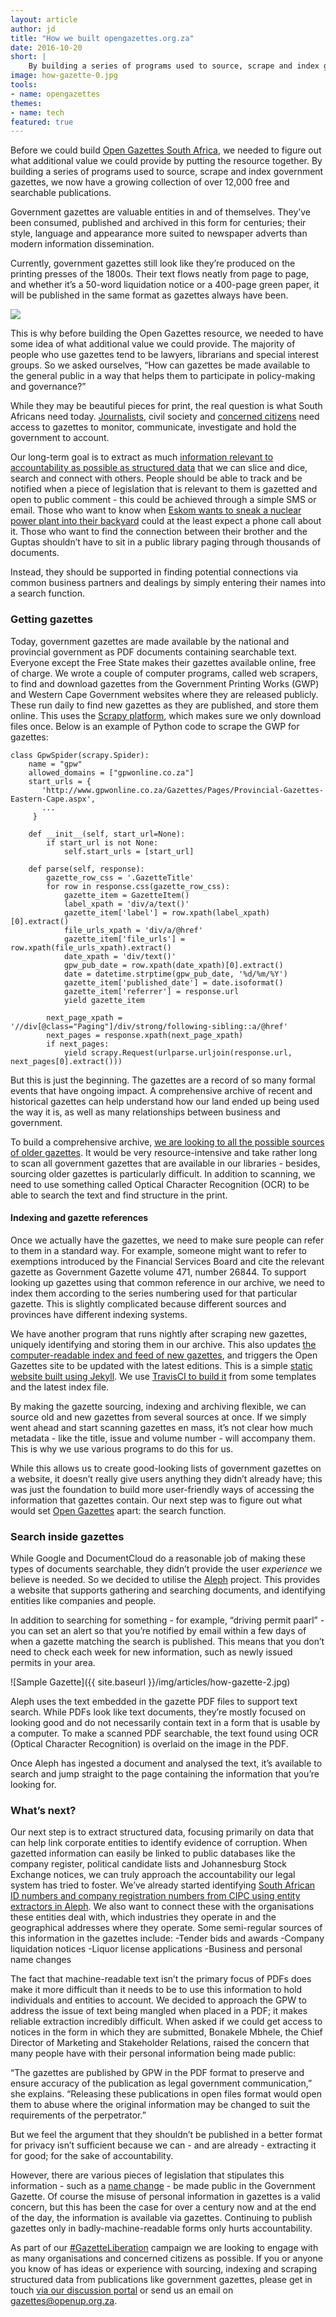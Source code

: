 ```yaml
---
layout: article
author: jd
title: "How we built opengazettes.org.za"
date: 2016-10-20
short: |
    By building a series of programs used to source, scrape and index government gazettes, we now have a growing collection of over 20,000 free and searchable publications.
image: how-gazette-0.jpg
tools:
- name: opengazettes
themes:
- name: tech
featured: true
---
```


Before we could build [Open Gazettes South Africa](http://opengazettes.org.za/), we needed to figure out what additional value we could provide by putting the resource together. By building a series of programs used to source, scrape and index government gazettes, we now have a growing collection of over 12,000 free and searchable publications.

Government gazettes are valuable entities in and of themselves. They’ve been consumed, published and archived in this form for centuries; their style, language and appearance more suited to newspaper adverts than modern information dissemination.

Currently, government gazettes still look like they’re produced on the printing presses of the 1800s. Their text flows neatly from page to page, and whether it’s a 50-word liquidation notice or a 400-page green paper, it will be published in the same format as gazettes always have been.

<img src="{{ site.baseurl }}/img/articles/how-gazette-1.jpg">

This is why before building the Open Gazettes resource, we needed to have some idea of what additional value we could provide. The majority of people who use gazettes tend to be lawyers, librarians and special interest groups. So we asked ourselves, “How can gazettes be made available to the general public in a way that helps them to participate in policy-making and governance?”

While they may be beautiful pieces for print, the real question is what South Africans need today. [Journalists](/articles/gazette-journalists.html), civil society and [concerned citizens](/articles/gazette-launch.html) need access to gazettes to monitor, communicate, investigate and hold the government to account.

Our long-term goal is to extract as much [information relevant to accountability as possible as structured data](http://discuss.codebridge.org.za/t/open-data-release-annoucements/32/3) that we can slice and dice, search and connect with others. People should be able to track and be notified when a piece of legislation that is relevant to them is gazetted and open to public comment - this could be achieved through a simple SMS or email. Those who want to know when [Eskom wants to sneak a nuclear power plant into their backyard](http://www.outa.co.za/nearly-missed-opportunity-for-public-to-comment-on-stealth-nuclear-gazette-2/) could at the least expect a phone call about it. Those who want to find the connection between their brother and the Guptas shouldn’t have to sit in a public library paging through thousands of documents.

Instead, they should be supported in finding potential connections via common business partners and dealings by simply entering their names into a search function.

### Getting gazettes
Today, government gazettes are made available by the national and provincial government as PDF documents containing searchable text. Everyone except the Free State makes their gazettes available online, free of charge. We wrote a couple of computer programs, called web scrapers, to find and download gazettes from the Government Printing Works (GWP) and Western Cape Government websites where they are released publicly. These run daily to find new gazettes as they are published, and store them online. This uses the [Scrapy platform](https://scrapy.org/), which makes sure we only download files once. Below is an example of Python code to scrape the GWP for gazettes:

```
class GpwSpider(scrapy.Spider):
    name = "gpw"
    allowed_domains = ["gpwonline.co.za"]
    start_urls = {
       'http://www.gpwonline.co.za/Gazettes/Pages/Provincial-Gazettes-Eastern-Cape.aspx',
       ...
     }

    def __init__(self, start_url=None):
        if start_url is not None:
            self.start_urls = [start_url]

    def parse(self, response):
        gazette_row_css = '.GazetteTitle'
        for row in response.css(gazette_row_css):
            gazette_item = GazetteItem()
            label_xpath = 'div/a/text()'
            gazette_item['label'] = row.xpath(label_xpath)[0].extract()
            file_urls_xpath = 'div/a/@href'
            gazette_item['file_urls'] = row.xpath(file_urls_xpath).extract()
            date_xpath = 'div/text()'
            gpw_pub_date = row.xpath(date_xpath)[0].extract()
            date = datetime.strptime(gpw_pub_date, '%d/%m/%Y')
            gazette_item['published_date'] = date.isoformat()
            gazette_item['referrer'] = response.url
            yield gazette_item

        next_page_xpath = '//div[@class="Paging"]/div/strong/following-sibling::a/@href'
        next_pages = response.xpath(next_page_xpath)
        if next_pages:
            yield scrapy.Request(urlparse.urljoin(response.url, next_pages[0].extract()))

```

But this is just the beginning. The gazettes are a record of so many formal events that have ongoing impact. A comprehensive archive of recent and historical gazettes can help understand how our land ended up being used the way it is, as well as many relationships between business and government.

To build a comprehensive archive, [we are looking to all the possible sources of older gazettes](http://opengazettes.org.za/about#contact-us). It would be very resource-intensive and take rather long to scan all government gazettes that are available in our libraries - besides, sourcing older gazettes is particularly difficult. In addition to scanning, we need to use something called Optical Character Recognition (OCR) to be able to search the text and find structure in the print.

#### Indexing and gazette references
Once we actually have the gazettes, we need to make sure people can refer to them in a standard way. For example, someone might want to refer to exemptions introduced by the Financial Services Board and cite the relevant gazette as Government Gazette volume 471, number 26844. To support looking up gazettes using that common reference in our archive, we need to index them according to the series numbering used for that particular gazette. This is slightly complicated because different sources and provinces have different indexing systems.

We have another program that runs nightly after scraping new gazettes, uniquely identifying and storing them in our archive. This also updates [the computer-readable index and feed of new gazettes](http://opengazettes.org.za/about), and triggers the Open Gazettes site to be updated with the latest editions. This is a simple [static website built using Jekyll](https://github.com/Code4SA/opengazettes). We use [TravisCI to build it](https://travis-ci.org/Code4SA/opengazettes) from some templates and the latest index file.

By making the gazette sourcing, indexing and archiving flexible, we can source old and new gazettes from several sources at once. If we simply went ahead and start scanning gazettes en mass, it’s not clear how much metadata - like the title, issue and volume number - will accompany them. This is why we use various programs to do this for us.

While this allows us to create good-looking lists of government gazettes on a website, it doesn’t really give users anything they didn’t already have; this was just the foundation to build more user-friendly ways of accessing the information that gazettes contain. Our next step was to figure out what would set [Open Gazettes](http://opengazettes.org.za/) apart: the search function.

### Search inside gazettes

While Google and DocumentCloud do a reasonable job of making these types of documents searchable, they didn’t provide the user _experience_ we believe is needed. So we decided to utilise the [Aleph](https://github.com/pudo/aleph) project. This provides a website that supports gathering and searching documents, and identifying entities like companies and people.

In addition to searching for something - for example, “driving permit paarl” - you can set an alert so that you’re notified by email within a few days of when a gazette matching the search is published. This means that you don’t need to check each week for new information, such as newly issued permits in your area.

![Sample Gazette]({{ site.baseurl }}/img/articles/how-gazette-2.jpg)

Aleph uses the text embedded in the gazette PDF files to support text search. While PDFs look like text documents, they’re mostly focused on looking good and do not necessarily contain text in a form that is usable by a computer. To make a scanned PDF searchable, the text found using OCR (Optical Character Recognition) is overlaid on the image in the PDF.

Once Aleph has ingested a document and analysed the text, it’s available to search and jump straight to the page containing the information that you’re looking for.

### What’s next?
Our next step is to extract structured data, focusing primarily on data that can help link corporate entities to identify evidence of corruption. When gazetted information can easily be linked to public databases like the company register, political candidate lists and Johannesburg Stock Exchange notices, we can truly approach the accountability our legal system has tried to foster. We’ve already started identifying [South African ID numbers and company registration numbers from CIPC using entity extractors in Aleph](https://github.com/Code4SA/aleph_za_entities/issues/6). We also want to connect these with the organisations these entities deal with, which industries they operate in and the geographical addresses where they operate. Some semi-regular sources of this information in the gazettes include:
-Tender bids and awards
-Company liquidation notices
-Liquor license applications
-Business and personal name changes

The fact that machine-readable text isn’t the primary focus of PDFs does make it more difficult than it needs to be to use this information to hold individuals and entities to account. We decided to approach the GPW to address the issue of text being mangled when placed in a PDF; it makes reliable extraction incredibly difficult. When asked if we could get access to notices in the form in which they are submitted, Bonakele Mbhele, the Chief Director of Marketing and Stakeholder Relations, raised the concern that many people have with their personal information being made public:

“The gazettes are published by GPW in the PDF format to preserve and ensure accuracy of the publication as legal government communication,” she explains. “Releasing these publications in open files format would open them to abuse where the original information may be changed to suit the requirements of the perpetrator.”

But we feel the argument that they shouldn’t be published in a better format for privacy isn’t sufficient because we can - and are already - extracting it for good; for the sake of accountability.

However, there are various pieces of legislation that stipulates this information - such as a [name change](http://www.saflii.org/za/legis/consol_act/badra1992301/) - be made public in the Government Gazette. Of course the misuse of personal information in gazettes is a valid concern, but this has been the case for over a century now and at the end of the day, the information is available via gazettes. Continuing to publish gazettes only in badly-machine-readable forms only hurts accountability.

As part of our [#GazetteLiberation](https://twitter.com/search?q=%23GazetteLiberation&ref_src=twsrc%5Etfw) campaign we are looking to engage with as many organisations and concerned citizens as possible. If you or anyone you know of has ideas or experience with sourcing, indexing and scraping structured data from publications like government gazettes, please get in touch [via our discussion portal](http://discuss.codebridge.org.za/t/open-data-release-annoucements/32/) or send us an email on [gazettes@openup.org.za](mailto:gazettes@openup.org.za).
